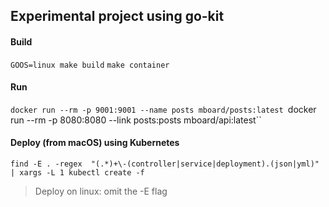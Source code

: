 Experimental project using go-kit
------

#### Build
``GOOS=linux make build``
``make container``

#### Run
``docker run --rm -p 9001:9001 --name posts mboard/posts:latest
``docker run --rm -p 8080:8080 --link posts:posts mboard/api:latest``

#### Deploy (from macOS) using Kubernetes
``find -E . -regex  "(.*)+\-(controller|service|deployment).(json|yml)" | xargs -L 1 kubectl create -f``
> Deploy on linux: omit the -E flag